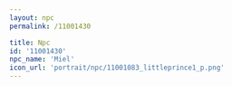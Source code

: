 ```yaml
---
layout: npc
permalink: /11001430

title: Npc
id: '11001430'
npc_name: 'Miel'
icon_url: 'portrait/npc/11001083_littleprince1_p.png'
---
```

